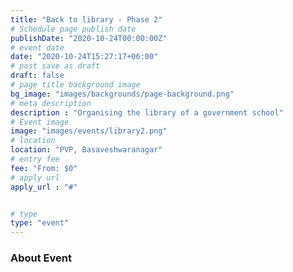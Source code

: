 ```yaml
---
title: "Back to library - Phase 2"
# Schedule page publish date
publishDate: "2020-10-24T00:00:00Z"
# event date
date: "2020-10-24T15:27:17+06:00"
# post save as draft
draft: false
# page title background image
bg_image: "images/backgrounds/page-background.png"
# meta description
description : "Organising the library of a government school"
# Event image
image: "images/events/library2.png"
# location
location: "PVP, Basaveshwaranagar"
# entry fee
fee: "From: $0"
# apply url
apply_url : "#"


# type
type: "event"
---
```


### About Event
